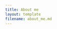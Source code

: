 ```yaml
---
title: About me
layout: template
filename: about_me.md
--- 
```

<!doctype html>
<html lang="en">
  <head>
    <meta charset="utf-8">
    <title>{{ page.title }}</title>
  <style>
    h1 
    {
      color : blue;
    }
  <style>
  </head>
  <body>
I am French, and I am going to be 40 years in two years.

I chose to seek a job where I can thrive, so I am creating my own.


## Where I come from

### Until 2017

I was self-employed, helping high school students to get back on their wheels.

### 2017 - 2018

I went back to university at the age of 32 to get my bachelor degree in computer science.

During the first year, I kept dispensing courses at a much lower frequency until my students earned their baccaulerat.

I got my diploma and went on a developer job hunt.

### 2018 - 2020

I went back and forth in the French governemental employement system, looking a job as a developper (not WEB).

I lowered my expectations again and again until I candidated to two jobs that weren't not about developers.

#### context

During this period, COVID was at its peak, I still, like a lot of people, took the risk of going out, feeling the fear in my guts, candidating for a job in proximity with hundreds of people each day.

I thought that getting a job was a fair game :
- I have qualifications
- recruters can ask questions on those qualifications
- I was ready to take tests to prove those qualifications
- I didn't candidate for a job description not matching my qualifications

#### job reality

I went to two job applications, both not about developing because I was that desesperate.

The two interviews were distressing experiences, with common points :
- what was asked of me was not in my qualifications nor in the job description
- asking me to do the job of an IT technician full/part time while hiring me under another "lesser" job title

And were humiliating in their own ways :
- in the first I was treated like a fool, and I only protested to my friend afterwards that I should have left
- in the second, I failed a practical test that I wasn't aware nor even qualified for, followed by an oral interview, where I learned the truth about the job


#### Choice

I've been mostly unhappy most of my life.

I floated around, doing what was best in regards to what I wanted and what could ease the minds of people who worried about me.

The perspective to be stuck forever with a job that I don't feel happy in, popped a serious question, what do I prefer between :

- being paid okay, suffer 8 hours a day, 7 days a week
- being paid poorly, suffer 8 hours a day, 7 days a week, but being happy doing it

to resume, to choose between :
- surviving unhappy
- surviving happy

I chose to survive happy.

The main decision factor was that after work hours I would just rest, hence describing what I would do in working hours would just be describing my life.

If my life time is just unhappy meaningless hours, what does it tell about its worth ?


## Where I am today

### My official job

I am self-employed again, I help people with anything computer related, this is my day job when I get calls.

I am still dependent on the help of the government and my parents.

I am certainly not proud to be in this situation, constantly in fear, in guilt while pushing forward to a future where I can be happy.

I am creating my own job, while nobody, but me understands what it is about.

### Building my dream job

I don't have a name for it, if I were to define what it is, I would say that "my job is me", but it doesn't make much sense does it ?.

I am building a place where I can produce content about everything I do, automating most of the creation and publishing process, while publishing about it.

This is the best definition I can come with right now.

The goal of all of this being to be able to sponsor my dream job while building tools for it : modding video-games


version 1684489237
    
  </body>
</html>




